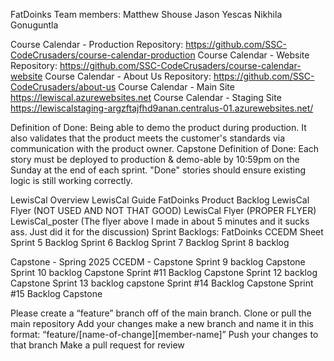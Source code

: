 FatDoinks Team members:
Matthew Shouse
Jason Yescas
Nikhila Gonuguntla

Course Calendar - Production Repository: https://github.com/SSC-CodeCrusaders/course-calendar-production
Course Calendar - Website Repository:
https://github.com/SSC-CodeCrusaders/course-calendar-website 
Course Calendar - About Us Repository:
https://github.com/SSC-CodeCrusaders/about-us 
Course Calendar - Main Site
https://lewiscal.azurewebsites.net 
Course Calendar - Staging Site
https://lewiscalstaging-argzftajfhd9anan.centralus-01.azurewebsites.net/ 

Definition of Done: Being able to demo the product during production. It also validates that the product meets the customer's standards via communication with the product owner.
Capstone Definition of Done: Each story must be deployed to production & demo-able by 10:59pm on the Sunday at the end of each sprint.
"Done" stories should ensure existing logic is still working correctly.

LewisCal Overview
LewisCal Guide
FatDoinks Product Backlog
LewisCal Flyer (NOT USED AND NOT THAT GOOD)
LewisCal Flyer (PROPER FLYER)
LewisCal_poster
(The flyer above I made in about 5 minutes and it sucks ass.  Just did it for the discussion)
Sprint Backlogs:
FatDoinks CCEDM Sheet
Sprint 5 Backlog
Sprint 6 Backlog
Sprint 7 Backlog
Sprint 8 backlog

Capstone - Spring 2025
CCEDM - Capstone
Sprint 9 backlog Capstone
Sprint 10 backlog Capstone
Sprint #11 Backlog Capstone
Sprint 12 backlog Capstone
Sprint 13 backlog capstone
Sprint #14 Backlog Capstone
Sprint #15 Backlog Capstone


Please create a “feature” branch off of the main branch.
Clone or pull the main repository 
Add your changes 
make a new branch and name it in this format: “feature/[name-of-change][member-name]”
Push your changes to that branch
Make a pull request for review


